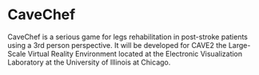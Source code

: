 # CaveChef

CaveChef is a serious game for legs rehabilitation in post-stroke patients using a 3rd person perspective. It will be developed for CAVE2 the Large-Scale Virtual Reality Environment located at the Electronic Visualization Laboratory at the University of Illinois at Chicago.



